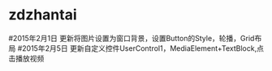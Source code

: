# zdzhantai
#2015年2月1日 更新将图片设置为窗口背景，设置Button的Style，轮播，Grid布局
#2015年2月5日 更新自定义控件UserControl1，MediaElement+TextBlock,点击播放视频